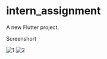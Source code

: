 # intern_assignment

A new Flutter project.

Screenshort


![1](https://user-images.githubusercontent.com/19724239/138119750-72e47aff-676b-4a9d-8e08-c6870f0de1a5.PNG)
![2](https://user-images.githubusercontent.com/19724239/138119796-c7d641fb-e471-48c2-9f24-f0772b0e122a.PNG)
